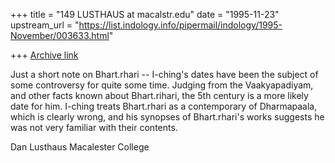 +++
title = "149 LUSTHAUS at macalstr.edu"
date = "1995-11-23"
upstream_url = "https://list.indology.info/pipermail/indology/1995-November/003633.html"

+++
[Archive link](https://list.indology.info/pipermail/indology/1995-November/003633.html)

Just a short note on Bhart.rhari -- I-ching's dates have been the subject of
some controversy for quite some time. Judging from the Vaakyapadiyam, and other
facts known about Bhart.rihari, the 5th century is a more likely date for him.
I-ching treats Bhart.rhari as a contemporary of Dharmapaala, which is clearly
wrong, and his synopses of Bhart.rhari's works suggests he was not very
familiar with their contents.

Dan Lusthaus
Macalester College





